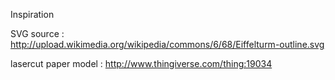 Inspiration

SVG source : http://upload.wikimedia.org/wikipedia/commons/6/68/Eiffelturm-outline.svg

lasercut paper model : http://www.thingiverse.com/thing:19034